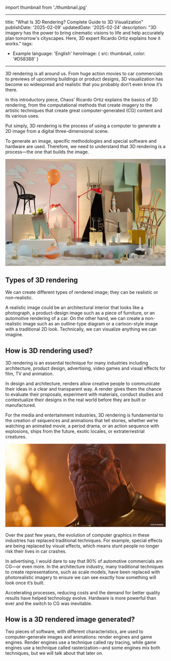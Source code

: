 import thumbnail from './thumbnail.jpg'

---
title: "What Is 3D Rendering? Complete Guide to 3D Visualization"
publishDate: '2025-02-09'
updatedDate: '2025-02-24'
description: "3D imagery has the power to bring cinematic visions to life and help accurately plan tomorrow's cityscapes. Here, 3D expert Ricardo Ortiz explains how it works."
tags:
  - Example
language: 'English'
heroImage: { src: thumbnail, color: '#D58388' }
---

3D rendering is all around us. From huge action movies to car commercials to previews of upcoming buildings or product designs, 3D visualization has become so widespread and realistic that you probably don’t even know it’s there.

In this introductory piece, Chaos' Ricardo Ortiz explains the basics of 3D rendering, from the computational methods that create imagery to the artistic techniques that create great computer-generated (CG) content and its various uses.

Put simply, 3D rendering is the process of using a computer to generate a 2D image from a digital three-dimensional scene.

To generate an image, specific methodologies and special software and hardware are used. Therefore, we need to understand that 3D rendering is a process—the one that builds the image.

![alt text](./nikola-arsov-still-life-interior-design-vray-3ds-max-05-930px.jpg)

## Types of 3D rendering

We can create different types of rendered image; they can be realistic or non-realistic.

A realistic image could be an architectural interior that looks like a photograph, a product-design image such as a piece of furniture, or an automotive rendering of a car. On the other hand, we can create a non-realistic image such as an outline-type diagram or a cartoon-style image with a traditional 2D look. Technically, we can visualize anything we can imagine.

## How is 3D rendering used?

3D rendering is an essential technique for many industries including architecture, product design, advertising, video games and visual effects for film, TV and animation.

In design and architecture, renders allow creative people to communicate their ideas in a clear and transparent way. A render gives them the chance to evaluate their proposals, experiment with materials, conduct studies and contextualize their designs in the real world before they are built or manufactured.

For the media and entertainment industries, 3D rendering is fundamental to the creation of sequences and animations that tell stories, whether we’re watching an animated movie, a period drama, or an action sequence with explosions, ships from the future, exotic locales, or extraterrestrial creatures.

![alt text](./thanos-dd-single-image-004a.jpg)

Over the past few years, the evolution of computer graphics in these industries has replaced traditional techniques. For example, special effects are being replaced by visual effects, which means stunt people no longer risk their lives in car crashes.

In advertising, I would dare to say that 90% of automotive commercials are CG—or even more. In the architecture industry, many traditional techniques to create representations, such as scale models, have been replaced with photorealistic imagery to ensure we can see exactly how something will look once it’s built.

Accelerating processes, reducing costs and the demand for better quality results have helped technology evolve. Hardware is more powerful than ever and the switch to CG was inevitable.

## How is a 3D rendered image generated?

Two pieces of software, with different characteristics, are used to computer-generate images and animations: render engines and game engines. Render engines use a technique called ray tracing, while game engines use a technique called rasterization—and some engines mix both techniques, but we will talk about that later on.
